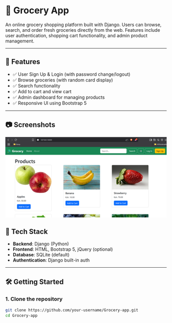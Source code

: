 # 🥦 Grocery App

An online grocery shopping platform built with Django. Users can browse, search, and order fresh groceries directly from the web. Features include user authentication, shopping cart functionality, and admin product management.

---

## 🚀 Features

- ✅ User Sign Up & Login (with password change/logout)
- ✅ Browse groceries (with random card display)
- ✅ Search functionality
- ✅ Add to cart and view cart
- ✅ Admin dashboard for managing products
- ✅ Responsive UI using Bootstrap 5

---

## 📷 Screenshots

<img src="assets/homepage.png" alt="Home Page" width="600"/>



## 🔧 Tech Stack

- **Backend**: Django (Python)
- **Frontend**: HTML, Bootstrap 5, jQuery (optional)
- **Database**: SQLite (default)
- **Authentication**: Django built-in auth

---

## 🛠️ Getting Started

### 1. Clone the repository

```bash
git clone https://github.com/your-username/Grocery-app.git
cd Grocery-app
